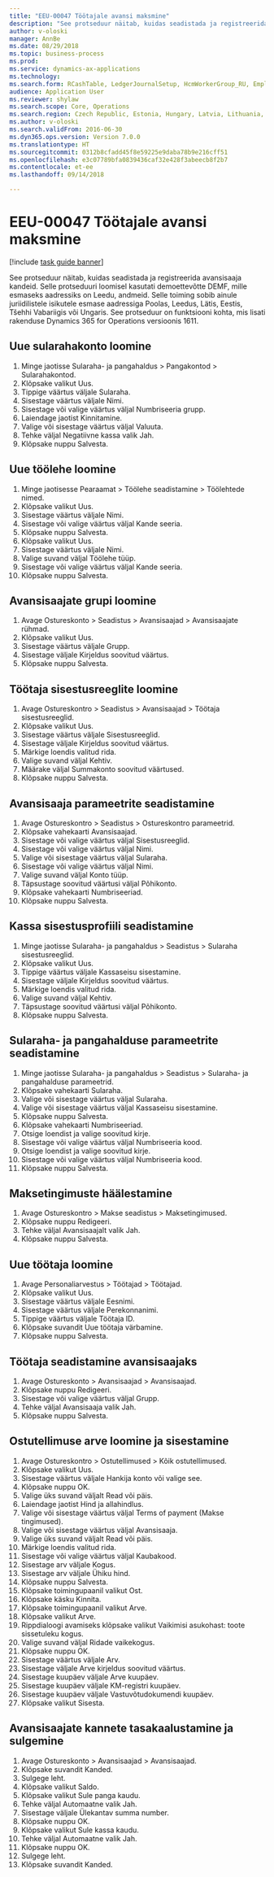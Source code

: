 ```yaml
--- 
title: "EEU-00047 Töötajale avansi maksmine"
description: "See protseduur näitab, kuidas seadistada ja registreerida avansisaaja kandeid."
author: v-oloski
manager: AnnBe
ms.date: 08/29/2018
ms.topic: business-process
ms.prod: 
ms.service: dynamics-ax-applications
ms.technology: 
ms.search.form: RCashTable, LedgerJournalSetup, HcmWorkerGroup_RU, EmplPosting_RU, VendParameters, RCashPosting, BankParameters, PaymTerm, HcmWorker, HcmWorkerNewWorker, HcmWorkerAdvHolderTableListPage_RU, HcmWorkerAdvHolderTable_RU, PurchTable, PurchCreateOrder, HcmAdvHolderLookup_RU, InventItemIdLookupPurchase, VendEditInvoice, VendEditInvoiceDefaultQuantityForLinesDropDialog, EmplTrans_RU, EmplBalance_RU
audience: Application User
ms.reviewer: shylaw
ms.search.scope: Core, Operations
ms.search.region: Czech Republic, Estonia, Hungary, Latvia, Lithuania, Poland, Russia
ms.author: v-oloski
ms.search.validFrom: 2016-06-30
ms.dyn365.ops.version: Version 7.0.0
ms.translationtype: HT
ms.sourcegitcommit: 0312b8cfadd45f8e59225e9daba78b9e216cff51
ms.openlocfilehash: e3c07789bfa0839436caf32e428f3abeecb8f2b7
ms.contentlocale: et-ee
ms.lasthandoff: 09/14/2018

---
```

# <a name="eeu-00047-advance-payment-to-employee"></a>EEU-00047 Töötajale avansi maksmine

[!include [task guide banner](../../includes/task-guide-banner.md)]

See protseduur näitab, kuidas seadistada ja registreerida avansisaaja kandeid. Selle protseduuri loomisel kasutati demoettevõtte DEMF, mille esmaseks aadressiks on Leedu, andmeid. Selle toiming sobib ainule juriidilistele isikutele esmase aadressiga Poolas, Leedus, Lätis, Eestis, Tšehhi Vabariigis või Ungaris. See protseduur on funktsiooni kohta, mis lisati rakenduse Dynamics 365 for Operations versioonis 1611.


## <a name="create-a-new-cash-account"></a>Uue sularahakonto loomine
1. Minge jaotisse Sularaha- ja pangahaldus > Pangakontod > Sularahakontod.
2. Klõpsake valikut Uus.
3. Tippige väärtus väljale Sularaha.
4. Sisestage väärtus väljale Nimi.
5. Sisestage või valige väärtus väljal Numbriseeria grupp.
6. Laiendage jaotist Kinnitamine.
7. Valige või sisestage väärtus väljal Valuuta.
8. Tehke väljal Negatiivne kassa valik Jah.
9. Klõpsake nuppu Salvesta.

## <a name="create-a-new-journal"></a>Uue töölehe loomine
1. Minge jaotisesse Pearaamat > Töölehe seadistamine > Töölehtede nimed.
2. Klõpsake valikut Uus.
3. Sisestage väärtus väljale Nimi.
4. Sisestage või valige väärtus väljal Kande seeria.
5. Klõpsake nuppu Salvesta.
6. Klõpsake valikut Uus.
7. Sisestage väärtus väljale Nimi.
8. Valige suvand väljal Töölehe tüüp.
9. Sisestage või valige väärtus väljal Kande seeria.
10. Klõpsake nuppu Salvesta.

## <a name="create-an-advance-holder-group"></a>Avansisaajate grupi loomine
1. Avage Ostureskonto > Seadistus > Avansisaajad > Avansisaajate rühmad.
2. Klõpsake valikut Uus.
3. Sisestage väärtus väljale Grupp.
4. Sisestage väljale Kirjeldus soovitud väärtus.
5. Klõpsake nuppu Salvesta.

## <a name="create-an-employee-posting-profile"></a>Töötaja sisestusreeglite loomine
1. Avage Ostureskontro > Seadistus > Avansisaajad > Töötaja sisestusreeglid.
2. Klõpsake valikut Uus.
3. Sisestage väärtus väljale Sisestusreeglid.
4. Sisestage väljale Kirjeldus soovitud väärtus.
5. Märkige loendis valitud rida.
6. Valige suvand väljal Kehtiv.
7. Määrake väljal Summakonto soovitud väärtused.
8. Klõpsake nuppu Salvesta.

## <a name="set-up-advance-holder-parameters"></a>Avansisaaja parameetrite seadistamine
1. Avage Ostureskontro > Seadistus > Ostureskontro parameetrid.
2. Klõpsake vahekaarti Avansisaajad.
3. Sisestage või valige väärtus väljal Sisestusreeglid.
4. Sisestage või valige väärtus väljal Nimi.
5. Valige või sisestage väärtus väljal Sularaha.
6. Sisestage või valige väärtus väljal Nimi.
7. Valige suvand väljal Konto tüüp.
8. Täpsustage soovitud väärtusi väljal Põhikonto.
9. Klõpsake vahekaarti Numbriseeriad.
10. Klõpsake nuppu Salvesta.

## <a name="set-up-a-cash-posting-profile"></a>Kassa sisestusprofiili seadistamine
1. Minge jaotisse Sularaha- ja pangahaldus > Seadistus > Sularaha sisestusreeglid.
2. Klõpsake valikut Uus.
3. Tippige väärtus väljale Kassaseisu sisestamine.
4. Sisestage väljale Kirjeldus soovitud väärtus.
5. Märkige loendis valitud rida.
6. Valige suvand väljal Kehtiv.
7. Täpsustage soovitud väärtusi väljal Põhikonto.
8. Klõpsake nuppu Salvesta.

## <a name="set-up-cash-and-bank-parameters"></a>Sularaha- ja pangahalduse parameetrite seadistamine
1. Minge jaotisse Sularaha- ja pangahaldus > Seadistus > Sularaha- ja pangahalduse parameetrid.
2. Klõpsake vahekaarti Sularaha.
3. Valige või sisestage väärtus väljal Sularaha.
4. Valige või sisestage väärtus väljal Kassaseisu sisestamine.
5. Klõpsake nuppu Salvesta.
6. Klõpsake vahekaarti Numbriseeriad.
7. Otsige loendist ja valige soovitud kirje.
8. Sisestage või valige väärtus väljal Numbriseeria kood.
9. Otsige loendist ja valige soovitud kirje.
10. Sisestage või valige väärtus väljal Numbriseeria kood.
11. Klõpsake nuppu Salvesta.

## <a name="set-up-terms-of-payment"></a>Maksetingimuste häälestamine
1. Avage Ostureskontro > Makse seadistus > Maksetingimused.
2. Klõpsake nuppu Redigeeri.
3. Tehke väljal Avansisaajalt valik Jah.
4. Klõpsake nuppu Salvesta.

## <a name="create-a-new-worker"></a>Uue töötaja loomine
1. Avage Personaliarvestus > Töötajad > Töötajad.
2. Klõpsake valikut Uus.
3. Sisestage väärtus väljale Eesnimi.
4. Sisestage väärtus väljale Perekonnanimi.
5. Tippige väärtus väljale Töötaja ID.
6. Klõpsake suvandit Uue töötaja värbamine.
7. Klõpsake nuppu Salvesta.

## <a name="set-up-a-worker-as-an-advance-holder"></a>Töötaja seadistamine avansisaajaks
1. Avage Ostureskonto > Avansisaajad > Avansisaajad.
2. Klõpsake nuppu Redigeeri.
3. Sisestage või valige väärtus väljal Grupp.
4. Tehke väljal Avansisaaja valik Jah.
5. Klõpsake nuppu Salvesta.

## <a name="create-and-post-a-purchase-order-invoice"></a>Ostutellimuse arve loomine ja sisestamine
1. Avage Ostureskontro > Ostutellimused > Kõik ostutellimused.
2. Klõpsake valikut Uus.
3. Sisestage väärtus väljale Hankija konto või valige see.
4. Klõpsake nuppu OK.
5. Valige üks suvand väljalt Read või päis.
6. Laiendage jaotist Hind ja allahindlus.
7. Valige või sisestage väärtus väljal Terms of payment (Makse tingimused).
8. Valige või sisestage väärtus väljal Avansisaaja.
9. Valige üks suvand väljalt Read või päis.
10. Märkige loendis valitud rida.
11. Sisestage või valige väärtus väljal Kaubakood.
12. Sisestage arv väljale Kogus.
13. Sisestage arv väljale Ühiku hind.
14. Klõpsake nuppu Salvesta.
15. Klõpsake toimingupaanil valikut Ost.
16. Klõpsake käsku Kinnita.
17. Klõpsake toimingupaanil valikut Arve.
18. Klõpsake valikut Arve.
19. Rippdialoogi avamiseks klõpsake valikut Vaikimisi asukohast: toote sissetuleku kogus.
20. Valige suvand väljal Ridade vaikekogus.
21. Klõpsake nuppu OK.
22. Sisestage väärtus väljale Arv.
23. Sisestage väljale Arve kirjeldus soovitud väärtus.
24. Sisestage kuupäev väljale Arve kuupäev.
25. Sisestage kuupäev väljale KM-registri kuupäev.
26. Sisestage kuupäev väljale Vastuvõtudokumendi kuupäev.
27. Klõpsake valikut Sisesta.

## <a name="balance-and-close-advance-holders-transactions"></a>Avansisaajate kannete tasakaalustamine ja sulgemine
1. Avage Ostureskonto > Avansisaajad > Avansisaajad.
2. Klõpsake suvandit Kanded.
3. Sulgege leht.
4. Klõpsake valikut Saldo.
5. Klõpsake valikut Sule panga kaudu.
6. Tehke väljal Automaatne valik Jah.
7. Sisestage väljale Ülekantav summa number.
8. Klõpsake nuppu OK.
9. Klõpsake valikut Sule kassa kaudu.
10. Tehke väljal Automaatne valik Jah.
11. Klõpsake nuppu OK.
12. Sulgege leht.
13. Klõpsake suvandit Kanded.


